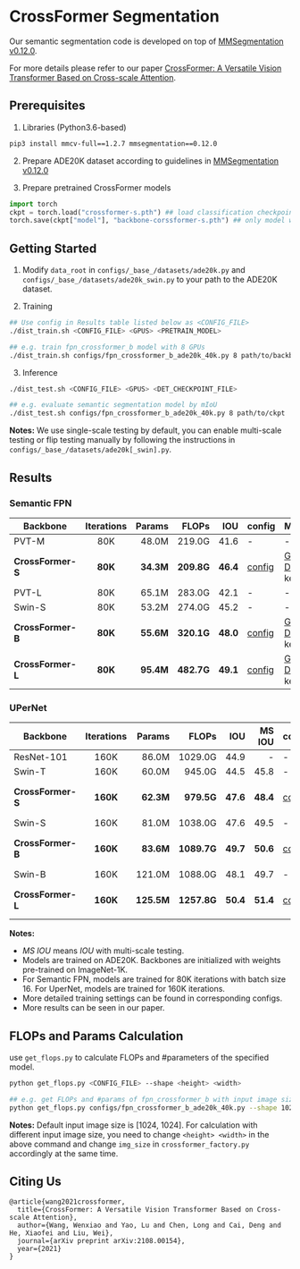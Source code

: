 # CrossFormer Segmentation
Our semantic segmentation code is developed on top of [MMSegmentation v0.12.0](https://github.com/open-mmlab/mmsegmentation/tree/v0.12.0).

For more details please refer to our paper [CrossFormer: A Versatile Vision Transformer Based on Cross-scale Attention](https://arxiv.org/pdf/2108.00154.pdf).




## Prerequisites

1. Libraries (Python3.6-based)
```bash
pip3 install mmcv-full==1.2.7 mmsegmentation==0.12.0
```

2. Prepare ADE20K dataset according to guidelines in [MMSegmentation v0.12.0](https://github.com/open-mmlab/mmsegmentation/tree/v0.12.0)

3. Prepare pretrained CrossFormer models
```python
import torch
ckpt = torch.load("crossformer-s.pth") ## load classification checkpoint
torch.save(ckpt["model"], "backbone-corssformer-s.pth") ## only model weights are needed
```



## Getting Started

1. Modify `data_root` in `configs/_base_/datasets/ade20k.py`  and `configs/_base_/datasets/ade20k_swin.py` to your path to the ADE20K dataset.

2. Training
```bash
## Use config in Results table listed below as <CONFIG_FILE>
./dist_train.sh <CONFIG_FILE> <GPUS> <PRETRAIN_MODEL>

## e.g. train fpn_crossformer_b model with 8 GPUs
./dist_train.sh configs/fpn_crossformer_b_ade20k_40k.py 8 path/to/backbone-corssformer-s.pth
```

3. Inference
```bash
./dist_test.sh <CONFIG_FILE> <GPUS> <DET_CHECKPOINT_FILE>

## e.g. evaluate semantic segmentation model by mIoU
./dist_test.sh configs/fpn_crossformer_b_ade20k_40k.py 8 path/to/ckpt
```
**Notes:** We use single-scale testing by default, you can enable multi-scale testing or flip testing manually by following the instructions in `configs/_base_/datasets/ade20k[_swin].py`.




## Results

### Semantic FPN

| Backbone      | Iterations | Params | FLOPs | IOU | config| Models|
| ------------- | :-----: | ------:| -----:| ------:| :-----| :---------------|
| PVT-M         | 80K    | 48.0M | 219.0G | 41.6  | - | - |
| **CrossFormer-S** | **80K**    | **34.3M** | **209.8G** | **46.4**  | [config](./configs/fpn_crossformer_s_ade20k_40k.py)   | [Google Drive](https://drive.google.com/file/d/1I-zpGG5rvkTtrTUnOF8Fx11yeb6pXGYi/view?usp=sharing)/[BaiduCloud](https://pan.baidu.com/s/14K3gJS3UcnEZNwhTWHdsFg), key: sn5h |
| PVT-L         | 80K    | 65.1M | 283.0G | 42.1  | - | - |
| Swin-S        | 80K    | 53.2M | 274.0G | 45.2  | - | - |
| **CrossFormer-B** | **80K**    | **55.6M** | **320.1G** | **48.0**  | [config](./configs/fpn_crossformer_b_ade20k_40k.py)   | [Google Drive](https://drive.google.com/file/d/1EjAnRc8Sau0un1ymqDVhFebHPeBIjukK/view?usp=sharing)/[BaiduCloud](https://pan.baidu.com/s/1eCYENrLZsxjAQKW3eAQeUA), key: joi5 |
| **CrossFormer-L** | **80K**    | **95.4M** | **482.7G** | **49.1** | [config](./configs/fpn_crossformer_l_ade20k_40k.py)   | [Google Drive](https://drive.google.com/file/d/12WS9lX9yR5skxdt3N2HE3b2EaDSMwUMY/view?usp=sharing)/[BaiduCloud](https://pan.baidu.com/s/150b8-v1StaMHACIaM0hZVA), key: 6v5d |

### UPerNet

| Backbone      | Iterations | Params | FLOPs | IOU    | MS IOU | config| Models|
| ------------- | :--------: | ------:| -----:| ------:| ------:| :-----| :---------------|
| ResNet-101    | 160K   | 86.0M | 1029.0G | 44.9  | - | - | - |
| Swin-T        | 160K   | 60.0M | 945.0G  | 44.5  | 45.8 | - | - |
| **CrossFormer-S** | **160K**   | **62.3M** | **979.5G**  | **47.6**  | **48.4** | [config](./configs/upernet_crossformer_s_ade20k.py)   | [Google Drive](https://drive.google.com/file/d/1VKu4D6oxYdO1VVILLMhOQy8oCxKGH5gx/view?usp=sharing)/[BaiduCloud](https://pan.baidu.com/s/1MLcAOiJ22AFKUa6_t1psOQ), key: wesb |
| Swin-S        | 160K   | 81.0M | 1038.0G | 47.6  | 49.5 | - | - |
| **CrossFormer-B** | **160K**   | **83.6M** | **1089.7G** | **49.7**  | **50.6** | [config](./configs/upernet_crossformer_b_ade20k.py)   | [Google Drive](https://drive.google.com/file/d/1B8VTNeidrzlfsOkQUKgmX4m_UfCIm58i/view?usp=sharing)/[BaiduCloud](https://pan.baidu.com/s/1311pBQluwJGiVdWY1WE16Q), key: j061 |
| Swin-B        | 160K   | 121.0M| 1088.0G | 48.1  | 49.7 | - | - |
| **CrossFormer-L** | **160K**   | **125.5M**| **1257.8G** | **50.4** | **51.4** | [config](./configs/upernet_crossformer_l_ade20k.py)   | [Google Drive](https://drive.google.com/file/d/1I9ph5MeCwlTF2PNCkIYMFXYsdywp9nU1/view?usp=sharing)/[BaiduCloud](https://pan.baidu.com/s/1Yu8QB42hcbKNGQ46Wx_NaQ), key: 17ks |

**Notes:**
- *MS IOU* means *IOU* with multi-scale testing.
- Models are trained on ADE20K. Backbones are initialized with weights pre-trained on ImageNet-1K.
- For Semantic FPN, models are trained for 80K iterations with batch size 16. For UperNet, models are trained for 160K iterations.
- More detailed training settings can be found in corresponding configs.
- More results can be seen in our paper.




## FLOPs and Params Calculation
use `get_flops.py` to calculate FLOPs and #parameters of the specified model.
```bash
python get_flops.py <CONFIG_FILE> --shape <height> <width>

## e.g. get FLOPs and #params of fpn_crossformer_b with input image size [1024, 1024]
python get_flops.py configs/fpn_crossformer_b_ade20k_40k.py --shape 1024 1024
```

**Notes:** Default input image size is [1024, 1024]. For calculation with different input image size, you need to change `<height> <width>` in the above command and change `img_size` in `crossformer_factory.py` accordingly at the same time.




## Citing Us

```
@article{wang2021crossformer,
  title={CrossFormer: A Versatile Vision Transformer Based on Cross-scale Attention},
  author={Wang, Wenxiao and Yao, Lu and Chen, Long and Cai, Deng and He, Xiaofei and Liu, Wei},
  journal={arXiv preprint arXiv:2108.00154},
  year={2021}
}
```
